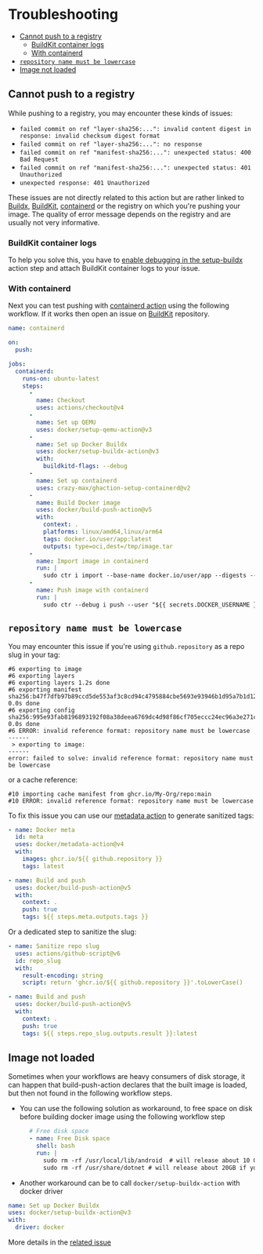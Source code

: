 # Troubleshooting

* [Cannot push to a registry](#cannot-push-to-a-registry)
  * [BuildKit container logs](#buildkit-container-logs)
  * [With containerd](#with-containerd)
* [`repository name must be lowercase`](#repository-name-must-be-lowercase)
* [Image not loaded](#image-not-loaded)

## Cannot push to a registry

While pushing to a registry, you may encounter these kinds of issues:

* `failed commit on ref "layer-sha256:...": invalid content digest in response: invalid checksum digest format`
* `failed commit on ref "layer-sha256:...": no response`
* `failed commit on ref "manifest-sha256:...": unexpected status: 400 Bad Request`
* `failed commit on ref "manifest-sha256:...": unexpected status: 401 Unauthorized`
* `unexpected response: 401 Unauthorized`

These issues are not directly related to this action but are rather linked to
[Buildx](https://github.com/docker/buildx), [BuildKit](https://github.com/moby/buildkit),
[containerd](https://github.com/containerd/containerd) or the registry on which
you're pushing your image. The quality of error message depends on the registry
and are usually not very informative.

### BuildKit container logs

To help you solve this, you have to [enable debugging in the setup-buildx](https://github.com/docker/setup-buildx-action#buildkit-container-logs)
action step and attach BuildKit container logs to your issue.

### With containerd

Next you can test pushing with [containerd action](https://github.com/crazy-max/ghaction-setup-containerd)
using the following workflow. If it works then open an issue on [BuildKit](https://github.com/moby/buildkit)
repository.

```yaml
name: containerd

on:
  push:

jobs:
  containerd:
    runs-on: ubuntu-latest
    steps:
      -
        name: Checkout
        uses: actions/checkout@v4
      -
        name: Set up QEMU
        uses: docker/setup-qemu-action@v3
      -
        name: Set up Docker Buildx
        uses: docker/setup-buildx-action@v3
        with:
          buildkitd-flags: --debug
      -
        name: Set up containerd
        uses: crazy-max/ghaction-setup-containerd@v2
      -
        name: Build Docker image
        uses: docker/build-push-action@v5
        with:
          context: .
          platforms: linux/amd64,linux/arm64
          tags: docker.io/user/app:latest
          outputs: type=oci,dest=/tmp/image.tar
      -
        name: Import image in containerd
        run: |
          sudo ctr i import --base-name docker.io/user/app --digests --all-platforms /tmp/image.tar
      -
        name: Push image with containerd
        run: |
          sudo ctr --debug i push --user "${{ secrets.DOCKER_USERNAME }}:${{ secrets.DOCKER_PASSWORD }}" docker.io/user/app:latest
```

## `repository name must be lowercase`

You may encounter this issue if you're using `github.repository` as a repo slug
in your tag:

```
#6 exporting to image
#6 exporting layers
#6 exporting layers 1.2s done
#6 exporting manifest sha256:b47f7dfb97b89ccd5de553af3c8cd94c4795884cbe5693e93946b1d95a7b1d12 0.0s done
#6 exporting config sha256:995e93fab8196893192f08a38deea6769dc4d98f86cf705eccc24ec96a3e271c 0.0s done
#6 ERROR: invalid reference format: repository name must be lowercase
------
 > exporting to image:
------
error: failed to solve: invalid reference format: repository name must be lowercase
```

or a cache reference:

```
#10 importing cache manifest from ghcr.io/My-Org/repo:main
#10 ERROR: invalid reference format: repository name must be lowercase
```

To fix this issue you can use our [metadata action](https://github.com/docker/metadata-action)
to generate sanitized tags:

```yaml
- name: Docker meta
  id: meta
  uses: docker/metadata-action@v4
  with:
    images: ghcr.io/${{ github.repository }}
    tags: latest

- name: Build and push
  uses: docker/build-push-action@v5
  with:
    context: .
    push: true
    tags: ${{ steps.meta.outputs.tags }}
```

Or a dedicated step to sanitize the slug:

```yaml
- name: Sanitize repo slug
  uses: actions/github-script@v6
  id: repo_slug
  with:
    result-encoding: string
    script: return 'ghcr.io/${{ github.repository }}'.toLowerCase()

- name: Build and push
  uses: docker/build-push-action@v5
  with:
    context: .
    push: true
    tags: ${{ steps.repo_slug.outputs.result }}:latest
```

## Image not loaded

Sometimes when your workflows are heavy consumers of disk storage, it can happen that build-push-action declares that the built image is loaded, but then not found in the following workflow steps.

- You can use the following solution as workaround, to free space on disk before building docker image using the following workflow step

```yaml
      # Free disk space
      - name: Free Disk space
        shell: bash
        run: |
          sudo rm -rf /usr/local/lib/android  # will release about 10 GB if you don't need Android
          sudo rm -rf /usr/share/dotnet # will release about 20GB if you don't need .NET
```

- Another workaround can be to call `docker/setup-buildx-action` with docker driver

```yaml
name: Set up Docker Buildx
uses: docker/setup-buildx-action@v3
with:
  driver: docker
```

More details in the [related issue](https://github.com/docker/build-push-action/issues/321)
